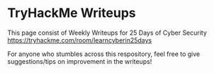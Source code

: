 # TryHackMe Writeups
This page consist of Weekly Writeups for 25 Days of Cyber Security
https://tryhackme.com/room/learncyberin25days

For anyone who stumbles across this respository, feel free to give suggestions/tips on improvement in the writeups!
